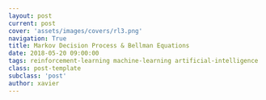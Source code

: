 ```yaml
---
layout: post
current: post
cover: 'assets/images/covers/rl3.png'
navigation: True
title: Markov Decision Process & Bellman Equations
date: 2018-05-20 09:00:00
tags: reinforcement-learning machine-learning artificial-intelligence
class: post-template
subclass: 'post'
author: xavier
---
```

